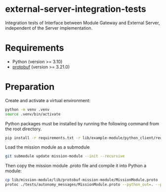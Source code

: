 # external-server-integration-tests

Integration tests of Interface between Module Gateway and External Server, independent of the Server implementation.

# Requirements

- Python (version >= 3.10)
- [protobuf](https://github.com/protocolbuffers/protobuf) (version >= 3.21.0)


# Preparation
Create and activate a virtual environment:

```bash
python -m venv .venv
source .venv/bin/activate
```

Python packages must be installed by running the following command from the root directory.

```bash
pip install -r requirements.txt -r lib/example-module/python_client/requirements.txt
```

Load the mission module as a submodule

```bash
git submodule update mission-module --init --recursive
```

Then copy the mission module .proto file and compile it into Python a module:

```bash
cp lib/mission-module/lib/protobuf-mission-module/MissionModule.proto ./tests/autonomy_messages/ && \
protoc ./tests/autonomy_messages/MissionModule.proto --python_out=. --pyi_out=.
```
